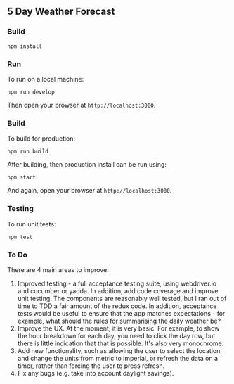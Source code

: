 ## 5 Day Weather Forecast

### Build

```
npm install
```

### Run

To run on a local machine:

```
npm run develop
```

Then open your browser at ```http://localhost:3000```.

### Build

To build for production:

```
npm run build
```

After building, then production install can be run using:

```
npm start
```

And again, open your browser at ```http://localhost:3000```.

### Testing

To run unit tests:

```
npm test
```

### To Do

There are 4 main areas to improve:

1. Improved testing - a full acceptance testing suite, using webdriver.io and cucumber or yadda. In addition, add code coverage and improve unit testing. The components are reasonably well tested, but I ran out of time to TDD a fair amount of the redux code. In addition, acceptance tests would be useful to ensure that the app matches expectations - for example, what should the rules for summarising the daily weather be?
2. Improve the UX. At the moment, it is very basic. For example, to show the hour breakdown for each day, you need to click the day row, but there is little indication that that is possible. It's also very monochrome.
3. Add new functionality, such as allowing the user to select the location, and change the units from metric to imperial, or refresh the data on a timer, rather than forcing the user to press refresh.
4. Fix any bugs (e.g. take into account daylight savings).
